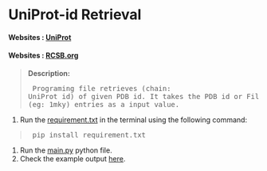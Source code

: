 #  UniProt-id Retrieval 
#### Websites : [UniProt](https://www.uniprot.org/)
#### Websites : [RCSB.org](https://www.rcsb.org/)
> **Description:** <pre>  Programing file retrieves (chain: UniProt id) of given PDB id.
>  It takes the PDB id or File conatins PDB id (eg: 1mky) entries as a input value.</pre>

1. Run the [requirement.txt](https://github.com/dhana56/news_scrapping/blob/master/requirement.txt)
in the terminal using the following command:
 > <pre> pip install requirement.txt </pre>

1. Run the [main.py](https://github.com/dhana56/UniProt_id_retrieval/blob/main/main.py) python file. 
   <br>
2. Check the example output [here](https://github.com/dhana56/uniport_id_retrieval/tree/main/test/result).
